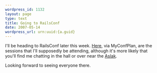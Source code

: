 ```yaml
--- 
wordpress_id: 1132
layout: page
type: text
title: Going to RailsConf
date: 2007-05-14  
wordpress_url: urn:uuid:{a.guid}
---
```

<p>I'll be heading to RailsConf later this week.  <a href="http://myconfplan.com/users/kschrader/conferences/RailsConf2007">Here</a>, via MyConfPlan, are the sessions that I'll supposedly be attending, although it's more likely that you'll find me chatting in the hall or over near the <a href="http://blog.aslakhellesoy.com/">Aslak</a>.</p>

<p>Looking forward to seeing everyone there.</p>
